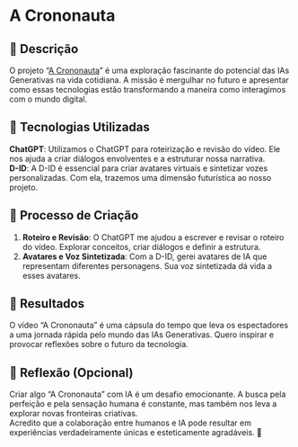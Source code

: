 # A Crononauta

## 📒 Descrição
O projeto “[A Crononauta](/exemplos/a_crononauta.mp4)” é uma exploração fascinante do potencial das IAs Generativas na vida cotidiana. 
A missão é mergulhar no futuro e apresentar como essas tecnologias estão transformando a maneira como interagimos com o mundo digital.

## 🤖 Tecnologias Utilizadas
**ChatGPT**: Utilizamos o ChatGPT para roteirização e revisão do vídeo. Ele nos ajuda a criar diálogos envolventes e a estruturar nossa narrativa.\
**D-ID**: A D-ID é essencial para criar avatares virtuais e sintetizar vozes personalizadas. Com ela, trazemos uma dimensão futurística ao nosso projeto.

## 🧐 Processo de Criação
1. **Roteiro e Revisão**: O ChatGPT me ajudou a escrever e revisar o roteiro do vídeo. Explorar conceitos, criar diálogos e definir a estrutura.
2. **Avatares e Voz Sintetizada**: Com a D-ID, gerei avatares de IA que representam diferentes personagens. Sua voz sintetizada dá vida a esses avatares.

## 🚀 Resultados
O vídeo “A Crononauta” é uma cápsula do tempo que leva os espectadores a uma jornada rápida pelo mundo das IAs Generativas.
Quero inspirar e provocar reflexões sobre o futuro da tecnologia.

## 💭 Reflexão (Opcional)
Criar algo “A Crononauta” com IA é um desafio emocionante. A busca pela perfeição e pela sensação humana é constante, mas também nos leva a explorar novas fronteiras criativas.\
Acredito que a colaboração entre humanos e IA pode resultar em experiências verdadeiramente únicas e esteticamente agradáveis. 🌟

